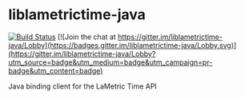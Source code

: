 # liblametrictime-java

[![Build Status](https://travis-ci.org/syphr42/liblametrictime-java.svg?branch=master)](https://travis-ci.org/syphr42/liblametrictime-java) [![Join the chat at https://gitter.im/liblametrictime-java/Lobby](https://badges.gitter.im/liblametrictime-java/Lobby.svg)](https://gitter.im/liblametrictime-java/Lobby?utm_source=badge&utm_medium=badge&utm_campaign=pr-badge&utm_content=badge)

Java binding client for the LaMetric Time API
